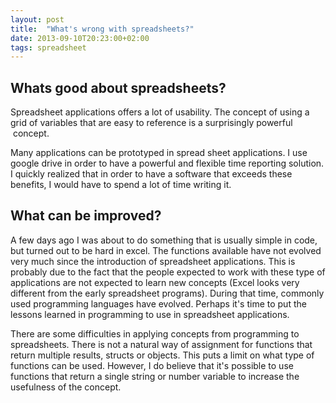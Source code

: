```yaml
---
layout: post
title:  "What's wrong with spreadsheets?"
date: 2013-09-10T20:23:00+02:00
tags: spreadsheet
---
```


## Whats good about spreadsheets?

Spreadsheet applications offers a lot of usability. The concept of using a grid of variables that are easy to reference is a surprisingly powerful  concept.

Many applications can be prototyped in spread sheet applications. I use google drive in order to have a powerful and flexible time reporting solution. I quickly realized that in order to have a software that exceeds these benefits, I would have to spend a lot of time writing it.

## What can be improved?

A few days ago I was about to do something that is usually simple in code, but turned out to be hard in excel. The functions available have not evolved very much since the introduction of spreadsheet applications. This is probably due to the fact that the people expected to work with these type of applications are not expected to learn new concepts (Excel looks very different from the early spreadsheet programs). During that time, commonly used programming languages have evolved. Perhaps it's time to put the lessons learned in programming to use in spreadsheet applications.

There are some difficulties in applying concepts from programming to spreadsheets. There is not a natural way of assignment for functions that return multiple results, structs or objects. This puts a limit on what type of functions can be used. However, I do believe that it's possible to use functions that return a single string or number variable to increase the usefulness of the concept.